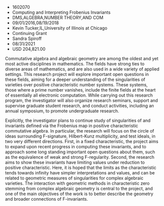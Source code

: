 
* 1602070
* Computing and Interpreting Frobenius Invariants
* DMS,ALGEBRA,NUMBER THEORY,AND COM
* 09/01/2016,08/19/2018
* Kevin Tucker,IL,University of Illinois at Chicago
* Continuing Grant
* Sandra Spiroff
* 08/31/2021
* USD 204,821.00

Commutative algebra and algebraic geometry are among the oldest and yet most
active disciplines in mathematics. The fields have strong ties to diverse areas
of mathematics, and are also used in a wide variety of applied settings. This
research project will explore important open questions in these fields, aiming
for a deeper understanding of the singularities of varieties over positive
characteristic number systems. These systems, those where a prime number
vanishes, include the finite fields at the heart of essentially all electronic
computation. While carrying out this research program, the investigator will
also organize research seminars, support and supervise graduate student
research, and conduct activities, including an annual symposium, to promote
undergraduate research.

Explicitly, the investigator plans to continue study of singularities of and
invariants defined via the Frobenius map in positive characteristic commutative
algebra. In particular, the research will focus on the circle of ideas
surrounding F-signature, Hilbert-Kunz multiplicity, and test ideals, in two very
different directions. First, in a fixed characteristic, the project aims to
expand upon recent progress in computing these invariants, and to approach some
long standing important open questions about them, such as the equivalence of
weak and strong F-regularity. Second, the research aims to show these invariants
have limiting values under reduction to positive characteristic. Here, it is
hoped that the limits as the characteristic tends towards infinity have simpler
interpretations and values, and can be related to geometric measures of
singularities for complex algebraic varieties. The interaction with geometric
methods in characteristic zero stemming from complex algebraic geometry is
central to the project, and one of the main objectives of the work is to better
describe the geometry and broader connections of F-invariants.
